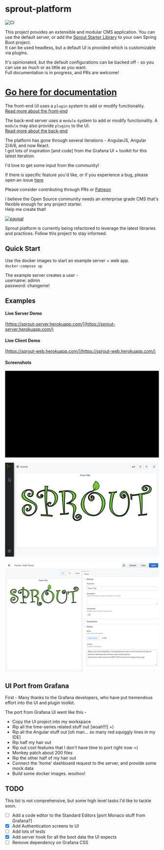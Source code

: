 # sprout-platform  
![CI](https://github.com/savantly-net/sprout-platform/workflows/CI/badge.svg)

This project provides an extensible and modular CMS application.
You can use the default server, or add the [Sprout Starter Library](./backend/starters/sprout-spring-boot-starter) to your own Spring Boot project.  
It can be used headless, but a default UI is provided which is customizable via plugins.  

It's opinionated, but the default configurations can be backed off - so you can use as much or as little as you want.  
Full documentation is in progress, and PRs are welcome!  

# [Go here for documentation](https://sprout-platform.web.app/)  

The front-end UI uses a `plugin` system to add or modify functionality.  
[Read more about the front-end](./frontend/)  

The back-end server uses a `module` system to add or modify functionality. A `module` may also provide `plugins` to the UI.  
[Read more about the back-end](./backend/)  


The platform has gone through several iterations - AngularJS, Angular 2/4/6, and now React.  
I got lots of inspiration [and code] from the Grafana UI + toolkit for this latest iteration.  

I'd love to get some input from the community!  

If there is specific feature you'd like, or if you experience a bug, please open an issue [here](https://github.com/savantly-net/sprout-platform/issues)  

Please consider contributing through PRs or [Patreon](https://www.patreon.com/savantly)  

I believe the Open Source community needs an enterprise grade CMS that's flexible enough for any project starter.  
Help me create that! 

[![paypal](https://www.paypalobjects.com/en_US/i/btn/btn_donateCC_LG.gif)](https://paypal.me/Savantly)  

Sprout platform is currently being refactored to leverage the latest libraries and practices. 
Follow this project to stay informed.  

## Quick Start  

Use the docker images to start an example server + web app.  
`docker-compose up`  

The example server creates a user -  
username: admin  
password: changeme!  


## Examples

#### Live Server Demo  
[https://sprout-server.herokuapp.com/](https://sprout-server.herokuapp.com/)  

#### Live Client Demo
[https://sprout-web.herokuapp.com/](https://sprout-web.herokuapp.com/)  


#### Screenshots 

![Sprout Web App](./docs/img/hello-world.gif)  


![Sprout Web App](./docs/img/default.png)  


![Sprout Web App](./docs/img/panel_edit.png)  


## UI Port from Grafana 
First - Many thanks to the Grafana developers, who have put tremendous effort into the UI and plugin toolkit.  

The port from Grafana UI went like this - 
- Copy the UI project into my workspace
- Rip all the time-series related stuff out [woah!!!] =)
- Rip all the Angular stuff out [oh man... so many red squiggly lines in my IDE]
- Rip half my hair out
- Rip out cool features that I don't have time to port right now =(
- Monkey patch about 200 files
- Rip the other half of my hair out
- Connect the 'home' dashboard request to the server, and provide some mock data
- Build some docker images. woohoo!


## TODO
This list is not comprehensive, but some high level tasks I'd like to tackle soon. 

- [ ] Add a code editor to the Standard Editors [port Monaco stuff from Grafana?]
- [X] Add Authentication screens to UI
- [ ] Add lots of tests
- [X] Add server hook for all the boot data the UI expects
- [ ] Remove dependency on Grafana CSS
